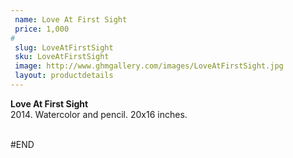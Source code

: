 ```yaml
---
 name: Love At First Sight
 price: 1,000
#
 slug: LoveAtFirstSight
 sku: LoveAtFirstSight
 image: http://www.ghmgallery.com/images/LoveAtFirstSight.jpg
 layout: productdetails
---
```

<strong>Love At First Sight</strong><br />
 2014. Watercolor and pencil. 20x16 inches.<br />
 <br />
 
 
 
 
#END